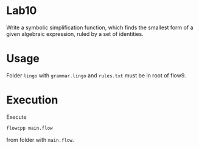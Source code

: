 # Lab10

Write a symbolic simplification function, which finds the smallest form of a given algebraic expression, ruled by a set of identities.

# Usage

Folder `lingo` with `grammar.lingo` and `rules.txt` must be in root of flow9.

# Execution

Execute

```Bash
flowcpp main.flow
```

from folder with `main.flow`.
